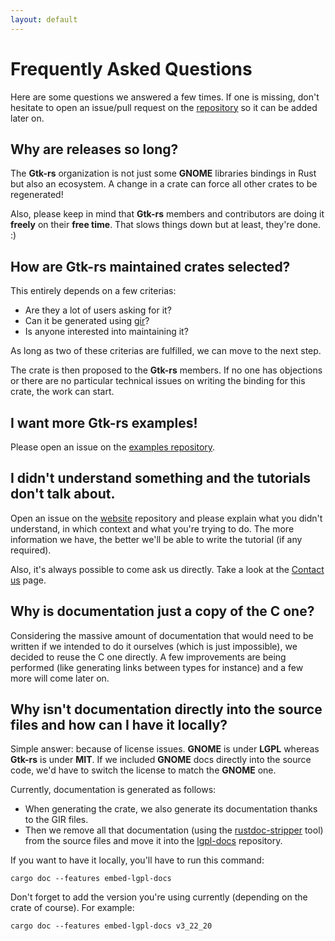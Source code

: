 ```yaml
---
layout: default
---
```


# Frequently Asked Questions

Here are some questions we answered a few times. If one is missing, don't hesitate to open an issue/pull request on the [repository](https://github.com/gtk-rs/gtk-rs.github.io) so it can be added later on.

## Why are releases so long?

The **Gtk-rs** organization is not just some **GNOME** libraries bindings in Rust but also an ecosystem. A change in a crate can force all other crates to be regenerated!

Also, please keep in mind that **Gtk-rs** members and contributors are doing it **freely** on their **free time**. That slows things down but at least, they're done. :)

## How are **Gtk-rs** maintained crates selected?

This entirely depends on a few criterias:

 * Are they a lot of users asking for it?
 * Can it be generated using [gir](https://github.com/gtk-rs/gir)?
 * Is anyone interested into maintaining it?

As long as two of these criterias are fulfilled, we can move to the next step.

The crate is then proposed to the **Gtk-rs** members. If no one has objections or there are no particular technical issues on writing the binding for this crate, the work can start.

## I want more **Gtk-rs** examples!

Please open an issue on the [examples repository](https://github.com/gtk-rs/examples/).

## I didn't understand something and the tutorials don't talk about.

Open an issue on the [website](https://github.com/gtk-rs/gtk-rs.github.io) repository and please explain what you didn't understand, in which context and what you're trying to do. The more information we have, the better we'll be able to write the tutorial (if any required).

Also, it's always possible to come ask us directly. Take a look at the [Contact us](/docs/contact) page.

## Why is documentation just a copy of the C one?

Considering the massive amount of documentation that would need to be written if we intended to do it ourselves (which is just impossible), we decided to reuse the C one directly. A few improvements are being performed (like generating links between types for instance) and a few more will come later on.

## Why isn't documentation directly into the source files and how can I have it locally?

Simple answer: because of license issues. **GNOME** is under **LGPL** whereas **Gtk-rs** is under **MIT**. If we included **GNOME** docs directly into the source code, we'd have to switch the license to match the **GNOME** one.

Currently, documentation is generated as follows:

 * When generating the crate, we also generate its documentation thanks to the GIR files.
 * Then we remove all that documentation (using the [rustdoc-stripper](https://github.com/GuillaumeGomez/rustdoc-stripper) tool) from the source files and move it into the [lgpl-docs](https://github.com/gtk-rs/lgpl-docs) repository.

If you want to have it locally, you'll have to run this command:

```
cargo doc --features embed-lgpl-docs
```

Don't forget to add the version you're using currently (depending on the crate of course). For example:

```
cargo doc --features embed-lgpl-docs v3_22_20
```
